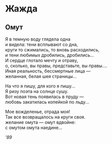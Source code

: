 # Жажда  
     
## Омут 
  
Я в темную воду глядела одна  
и видела: тени всплывают со дна,  
круги то сжимались, то вновь расходились,  
и тени любимых дробились, дробились...  
И сердце глотало мечту и отраву,  
о, сколько, вы правы, представьте, вы правы....  
Иная реальность, бессмертные лица —   
желанная, белая шея страницы...  

На что я пишу, для кого я пишу...  
Я ризу поэта на солнце сушу.  
Вот новая тень появилась в пруду —   
любовь закатилась копейкой по льду...  

Мое  вожделенье, отрада моя!  
Так все возвращалось на круги своя.  
желание омута — омут вдвойне:  
с омутом омута наедине...  

*'89*      